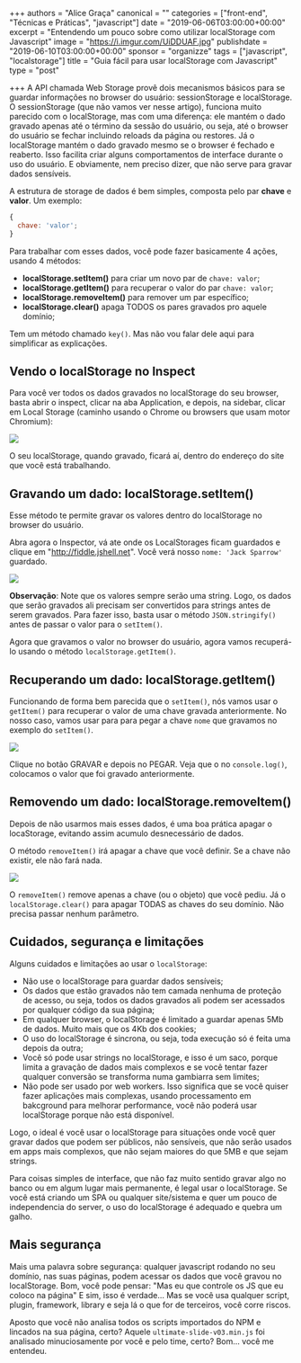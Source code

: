+++
authors = "Alice Graça"
canonical = ""
categories = ["front-end", "Técnicas e Práticas", "javascript"]
date = "2019-06-06T03:00:00+00:00"
excerpt = "Entendendo um pouco sobre como utilizar localStorage com Javascript"
image = "https://i.imgur.com/UiDDUAF.jpg"
publishdate = "2019-06-10T03:00:00+00:00"
sponsor = "organizze"
tags = ["javascript", "localstorage"]
title = "Guia fácil para usar localStorage com Javascript"
type = "post"

+++
A API chamada Web Storage provê dois mecanismos básicos para se guardar informações no browser do usuário: sessionStorage e localStorage. O sessionStorage (que não vamos ver nesse artigo), funciona muito parecido com o localStorage, mas com uma diferença: ele mantém o dado gravado apenas até o término da sessão do usuário, ou seja, até o browser do usuário se fechar incluindo reloads da página ou restores. Já o localStorage mantém o dado gravado mesmo se o browser é fechado e reaberto. Isso facilita criar alguns comportamentos de interface durante o uso do usuário. E obviamente, nem preciso dizer, que não serve para gravar dados sensíveis.

A estrutura de storage de dados é bem simples, composta pelo par **chave** e **valor**. Um exemplo:

```javascript
{
  chave: 'valor';
}
```

Para trabalhar com esses dados, você pode fazer basicamente 4 ações, usando 4 métodos:

* **localStorage.setItem()** para criar um novo par de `chave: valor`;
* **localStorage.getItem()** para recuperar o valor do par `chave: valor`;
* **localStorage.removeItem()** para remover um par específico;
* **localStorage.clear()** apaga TODOS os pares gravados pro aquele domínio;

Tem um método chamado `key()`. Mas não vou falar dele aqui para simplificar as explicações.

## Vendo o localStorage no Inspect

Para você ver todos os dados gravados no localStorage do seu browser, basta abrir o inspect, clicar na aba Application, e depois, na sidebar, clicar em Local Storage (caminho usando o Chrome ou browsers que usam motor Chromium):

![](https://i.imgur.com/8hnl6ij.png)

O seu localStorage, quando gravado, ficará aí, dentro do endereço do site que você está trabalhando.

## Gravando um dado: localStorage.setItem()

Esse método te permite gravar os valores dentro do localStorage no browser do usuário.

<script async src="//jsfiddle.net/alicegraca/d8mpL7eq/1/embed/result,js/dark/"></script>

Abra agora o Inspector, vá ate onde os LocalStorages ficam guardados e clique em "http://fiddle.jshell.net". Você verá nosso `nome: 'Jack Sparrow'` guardado.

![](https://imgur.com/LuPwv7X.png)

**Observação**: Note que os valores sempre serão uma string. Logo, os dados que serão gravados ali precisam ser convertidos para strings antes de serem gravados. Para fazer isso, basta usar o método `JSON.stringify()` antes de passar o valor para o `setItem()`.

Agora que gravamos o valor no browser do usuário, agora vamos recuperá-lo usando o método `localStorage.getItem()`.

## Recuperando um dado: localStorage.getItem()

Funcionando de forma bem parecida que o `setItem()`, nós vamos usar o `getItem()` para recuperar o valor de uma chave gravada anteriormente. No nosso caso, vamos usar para para pegar a chave `nome` que gravamos no exemplo do `setItem()`.

![](https://imgur.com/9kdIv8A.gif)

<script async src="//jsfiddle.net/alicegraca/d8mpL7eq/11/embed/result,js/dark/"></script>

Clique no botão GRAVAR e depois no PEGAR. Veja que o no `console.log()`, colocamos o valor que foi gravado anteriormente.

## Removendo um dado: localStorage.removeItem()

Depois de não usarmos mais esses dados, é uma boa prática apagar o locaStorage, evitando assim acumulo desnecessário de dados.

O método `removeItem()` irá apagar a chave que você definir. Se a chave não existir, ele não fará nada.

![](https://i.imgur.com/PTL9pwi.gif)

<script async src="//jsfiddle.net/alicegraca/d8mpL7eq/15/embed/result,js/dark/"></script>

O `removeItem()` remove apenas a chave (ou o objeto) que você pediu. Já o `localStorage.clear()` para apagar TODAS as chaves do seu domínio. Não precisa passar nenhum parâmetro.

## Cuidados, segurança e limitações

Alguns cuidados e limitações ao usar o `localStorage`:

* Não use o localStorage para guardar dados sensíveis;
* Os dados que estão gravados não tem camada nenhuma de proteção de acesso, ou seja, todos os dados gravados ali podem ser acessados por qualquer código da sua página;
* Em qualquer browser, o localStorage é limitado a guardar apenas 5Mb de dados. Muito mais que os 4Kb dos cookies;
* O uso do localStorage é sincrona, ou seja, toda execução só é feita uma depois da outra;
* Você só pode usar strings no localStorage, e isso é um saco, porque limita a gravação de dados mais complexos e se você tentar fazer qualquer conversão se transforma numa gambiarra sem limites;
* Não pode ser usado por web workers. Isso significa que se você quiser fazer aplicações mais complexas, usando processamento em bakcground para melhorar performance, você não poderá usar localStorage porque não está disponível.

Logo, o ideal é você usar o localStorage para situações onde você quer gravar dados que podem ser públicos, não sensíveis, que não serão usados em apps mais complexos, que não sejam maiores do que 5MB e que sejam strings.

Para coisas simples de interface, que não faz muito sentido gravar algo no banco ou em algum lugar mais permanente, é legal usar o localStorage. Se você está criando um SPA ou qualquer site/sistema e quer um pouco de independencia do server, o uso do localStorage é adequado e quebra um galho.

## Mais segurança

Mais uma palavra sobre segurança: qualquer javascript rodando no seu domínio, nas suas páginas, podem acessar os dados que você gravou no localStorage. Bom, você pode pensar: "Mas eu que controle os JS que eu coloco na página" E sim, isso é verdade... Mas se você usa qualquer script, plugin, framework, library e seja lá o que for de terceiros, você corre riscos.

Aposto que você não analisa todos os scripts importados do NPM e lincados na sua página, certo? Aquele `ultimate-slide-v03.min.js` foi analisado minuciosamente por você e pelo time, certo? Bom... você me entendeu.